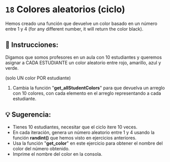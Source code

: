 # `18` Colores aleatorios (ciclo)

Hemos creado una función que devuelve un color basado en un número entre 1 y 4 (for any different number, it will return the color black).

## 📝 Instrucciones:

Digamos que somos profesores en un aula con 10 estudiantes y queremos asignar a CADA ESTUDIANTE un color aleatorio entre rojo, amarillo, azul y verde.

(solo UN color POR estudiante)

1. Cambia la función "**get_allStudentColors**" para que devuelva un arreglo con 10 colores, con cada elemento en el arreglo representando a cada estudiante.

## 💡 Sugerencia:

- Tienes 10 estudiantes, necesitar que el ciclo itere 10 veces.
- En cada iteración, genera un número aleatorio entre 1 y 4 usando la función **randint()** que hemos visto en ejercicios anteriores.
- Usa la función "**get_color**" en este ejercicio para obtener el nombre del color del número obtenido.
- Imprime el nombre del color en la consola.

